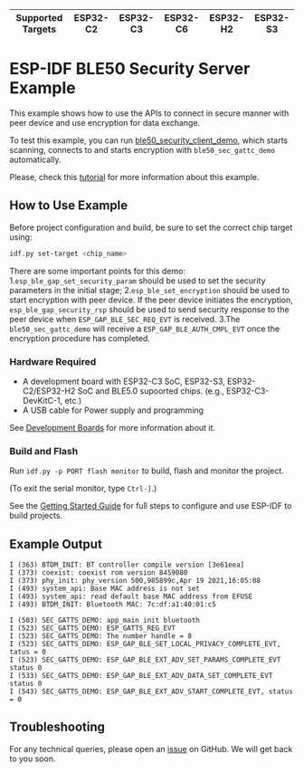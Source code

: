 | Supported Targets | ESP32-C2 | ESP32-C3 | ESP32-C6 | ESP32-H2 | ESP32-S3 |
| ----------------- | -------- | -------- | -------- | -------- | -------- |

# ESP-IDF BLE50 Security Server Example

This example shows how to use the APIs to connect in secure manner with peer device and use encryption for data exchange.

To test this example, you can run [ble50_security_client_demo](../ble50_security_client), which starts scanning, connects to and starts encryption with `ble50_sec_gattc_demo` automatically.

Please, check this [tutorial](tutorial/ble50_security_server_Example_Walkthrough.md) for more information about this example.

## How to Use Example

Before project configuration and build, be sure to set the correct chip target using:

```bash
idf.py set-target <chip_name>
```
There are some important points for this demo:
1.`esp_ble_gap_set_security_param` should be used to set the security parameters in the initial stage;
2.`esp_ble_set_encryption` should be used to start encryption with peer device. If the peer device initiates the encryption,
  `esp_ble_gap_security_rsp` should be used to send security response to the peer device when `ESP_GAP_BLE_SEC_REQ_EVT` is received.
3.The `ble50_sec_gattc_demo` will receive a `ESP_GAP_BLE_AUTH_CMPL_EVT` once the encryption procedure has completed.

### Hardware Required

* A development board with ESP32-C3 SoC, ESP32-S3, ESP32-C2/ESP32-H2 SoC and BLE5.0 supoorted chips. (e.g., ESP32-C3-DevKitC-1, etc.)
* A USB cable for Power supply and programming

See [Development Boards](https://www.espressif.com/en/products/devkits) for more information about it.

### Build and Flash

Run `idf.py -p PORT flash monitor` to build, flash and monitor the project.

(To exit the serial monitor, type ``Ctrl-]``.)

See the [Getting Started Guide](https://idf.espressif.com/) for full steps to configure and use ESP-IDF to build projects.

## Example Output

```
I (363) BTDM_INIT: BT controller compile version [3e61eea]
I (373) coexist: coexist rom version 8459080
I (373) phy_init: phy_version 500,985899c,Apr 19 2021,16:05:08
I (493) system_api: Base MAC address is not set
I (493) system_api: read default base MAC address from EFUSE
I (493) BTDM_INIT: Bluetooth MAC: 7c:df:a1:40:01:c5

I (503) SEC_GATTS_DEMO: app_main init bluetooth
I (523) SEC_GATTS_DEMO: ESP_GATTS_REG_EVT
I (523) SEC_GATTS_DEMO: The number handle = 8
I (523) SEC_GATTS_DEMO: ESP_GAP_BLE_SET_LOCAL_PRIVACY_COMPLETE_EVT, tatus = 0
I (523) SEC_GATTS_DEMO: ESP_GAP_BLE_EXT_ADV_SET_PARAMS_COMPLETE_EVT status 0
I (533) SEC_GATTS_DEMO: ESP_GAP_BLE_EXT_ADV_DATA_SET_COMPLETE_EVT status 0
I (543) SEC_GATTS_DEMO: ESP_GAP_BLE_EXT_ADV_START_COMPLETE_EVT, status = 0

```
## Troubleshooting

For any technical queries, please open an [issue](https://github.com/espressif/esp-idf/issues) on GitHub. We will get back to you soon.
